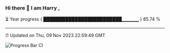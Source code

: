 ### Hi there 👋 I am Harry , 

⏳ Year progress { █████████████████████████▁▁▁▁▁ } 85.74 %

---

⏰ Updated on Thu, 09 Nov 2023 22:59:49 GMT

![Progress Bar CI](https://github.com/duykhang68/duykhang68/workflows/Progress%20Bar%20CI/badge.svg)
